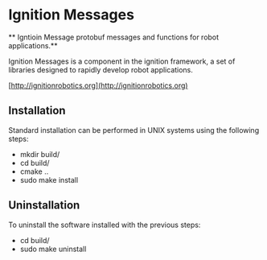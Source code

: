 # Ignition Messages 

** Igntioin Message protobuf messages and functions for robot applications.**

Ignition Messages is a component in the ignition framework, a set
of libraries designed to rapidly develop robot applications.
  
  [http://ignitionrobotics.org](http://ignitionrobotics.org)

## Installation

Standard installation can be performed in UNIX systems using the following 
steps:

 - mkdir build/
 - cd build/
 - cmake ..
 - sudo make install

## Uninstallation 

To uninstall the software installed with the previous steps:

 - cd build/
 - sudo make uninstall
